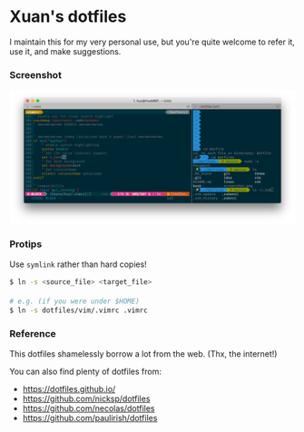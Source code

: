 # Xuan's dotfiles


I maintain this for my very personal use, but you're quite welcome to refer it, use it, and make suggestions.

### Screenshot

![screenshot](./screens.png)

### Protips

Use `symlink` rather than hard copies!

```bash
$ ln -s <source_file> <target_file> 

# e.g. (if you were under $HOME)
$ ln -s dotfiles/vim/.vimrc .vimrc
```

### Reference

This dotfiles shamelessly borrow a lot from the web. (Thx, the internet!)

You can also find plenty of dotfiles from:

* <https://dotfiles.github.io/>
* <https://github.com/nicksp/dotfiles>
* <https://github.com/necolas/dotfiles>
* <https://github.com/paulirish/dotfiles>


